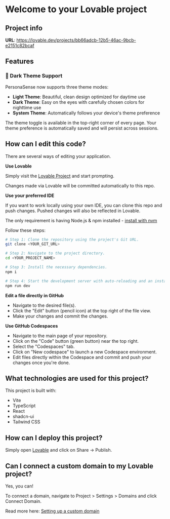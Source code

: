 # Welcome to your Lovable project

## Project info

**URL**: https://lovable.dev/projects/bb66adcb-12b5-46ac-9bcb-e2151c82bcaf

## Features

### 🌙 Dark Theme Support
PersonaSense now supports three theme modes:
- **Light Theme**: Beautiful, clean design optimized for daytime use
- **Dark Theme**: Easy on the eyes with carefully chosen colors for nighttime use
- **System Theme**: Automatically follows your device's theme preference

The theme toggle is available in the top-right corner of every page. Your theme preference is automatically saved and will persist across sessions.

## How can I edit this code?

There are several ways of editing your application.

**Use Lovable**

Simply visit the [Lovable Project](https://lovable.dev/projects/bb66adcb-12b5-46ac-9bcb-e2151c82bcaf) and start prompting.

Changes made via Lovable will be committed automatically to this repo.

**Use your preferred IDE**

If you want to work locally using your own IDE, you can clone this repo and push changes. Pushed changes will also be reflected in Lovable.

The only requirement is having Node.js & npm installed - [install with nvm](https://github.com/nvm-sh/nvm#installing-and-updating)

Follow these steps:

```sh
# Step 1: Clone the repository using the project's Git URL.
git clone <YOUR_GIT_URL>

# Step 2: Navigate to the project directory.
cd <YOUR_PROJECT_NAME>

# Step 3: Install the necessary dependencies.
npm i

# Step 4: Start the development server with auto-reloading and an instant preview.
npm run dev
```

**Edit a file directly in GitHub**

- Navigate to the desired file(s).
- Click the "Edit" button (pencil icon) at the top right of the file view.
- Make your changes and commit the changes.

**Use GitHub Codespaces**

- Navigate to the main page of your repository.
- Click on the "Code" button (green button) near the top right.
- Select the "Codespaces" tab.
- Click on "New codespace" to launch a new Codespace environment.
- Edit files directly within the Codespace and commit and push your changes once you're done.

## What technologies are used for this project?

This project is built with:

- Vite
- TypeScript
- React
- shadcn-ui
- Tailwind CSS

## How can I deploy this project?

Simply open [Lovable](https://lovable.dev/projects/bb66adcb-12b5-46ac-9bcb-e2151c82bcaf) and click on Share -> Publish.

## Can I connect a custom domain to my Lovable project?

Yes, you can!

To connect a domain, navigate to Project > Settings > Domains and click Connect Domain.

Read more here: [Setting up a custom domain](https://docs.lovable.dev/tips-tricks/custom-domain#step-by-step-guide)
